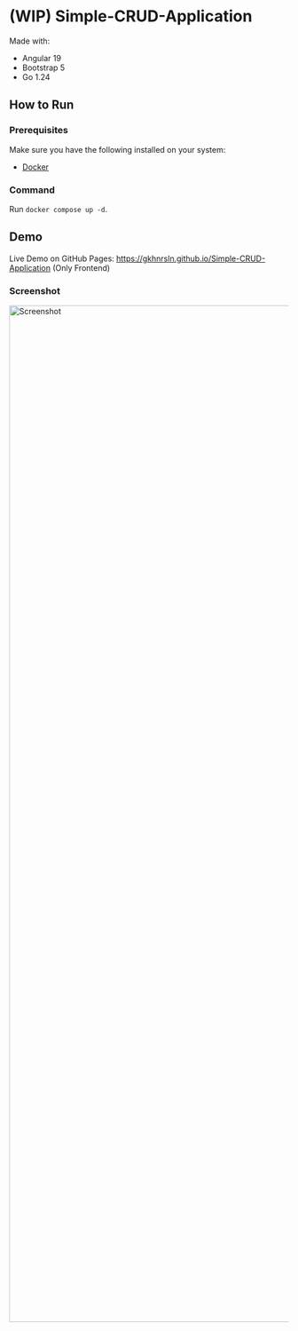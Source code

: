 # (WIP) Simple-CRUD-Application
Made with:
- Angular 19
- Bootstrap 5
- Go 1.24

## How to Run
### Prerequisites

Make sure you have the following installed on your system:

- [Docker](https://www.docker.com)

### Command
Run `docker compose up -d`.


## Demo
Live Demo on GitHub Pages: https://gkhnrsln.github.io/Simple-CRUD-Application (Only Frontend)
### Screenshot
<img width="1832" alt="Screenshot" src="https://github.com/user-attachments/assets/3e33f6b3-2b1e-43ad-b574-c48fe31a7b19" />
